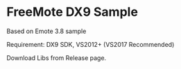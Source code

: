 # FreeMote DX9 Sample

Based on Emote 3.8 sample

Requirement: DX9 SDK, VS2012+ (VS2017 Recommended)

Download Libs from Release page.